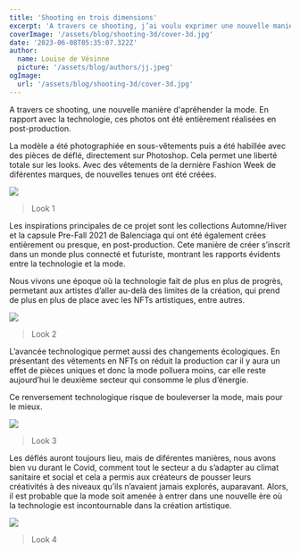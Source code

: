 ```yaml
---
title: 'Shooting en trois dimensions'
excerpt: 'A travers ce shooting, j’ai voulu exprimer une nouvelle manière d’appréhender la mode.En rapport avec mon reportage du dressing virtuel, ces photos ont été entièrement réalisées en post-production.'
coverImage: '/assets/blog/shooting-3d/cover-3d.jpg'
date: '2023-06-08T05:35:07.322Z'
author:
  name: Louise de Vésinne
  picture: '/assets/blog/authors/jj.jpeg'
ogImage:
  url: '/assets/blog/shooting-3d/cover-3d.jpg'
---
```


A travers ce shooting, une nouvelle manière d'apréhender la mode. En rapport avec la technologie, ces photos ont été entièrement réalisées en post-production.

La modèle a été photographiée  en sous-vêtements puis a été habillée avec des pièces de déflé, directement sur Photoshop. Cela permet une liberté totale sur les looks. Avec des vêtements de la dernière Fashion Week de diférentes marques, de nouvelles tenues ont été créées.

![](/assets/blog/shooting-3d/p1.jpg)
> Look 1

Les inspirations principales de ce projet sont les collections Automne/Hiver et la capsule Pre-Fall 2021 de Balenciaga qui ont été également crées entièrement ou presque, en post-production. Cete manière de créer s’inscrit dans un monde plus connecté et futuriste, montrant les rapports évidents entre la technologie et la mode.

Nous vivons une époque où la technologie fait de plus en plus de progrès, permetant aux artistes d’aller au-delà des limites de la création, qui prend de plus en plus de place avec les NFTs artistiques, entre autres.

![](/assets/blog/shooting-3d/p2.jpg)
> Look 2

L’avancée technologique permet aussi des changements écologiques. En présentant des vêtements en NFTs on réduit la production car il y aura un effet de pièces uniques et donc la mode polluera moins, car elle reste aujourd’hui le deuxième secteur qui consomme le plus d’énergie.

Ce renversement technologique risque de bouleverser la mode, mais pour le mieux.

![](/assets/blog/shooting-3d/p3.jpg)
> Look 3

Les déflés auront toujours lieu, mais de diférentes manières, nous avons bien vu durant le Covid, comment tout le secteur a du s’adapter au climat sanitaire et social et cela a permis aux créateurs de pousser leurs créativités à des niveaux qu’ils n’avaient jamais explorés, auparavant. Alors, il est probable que la mode soit amenée à entrer dans une nouvelle ère où la technologie est incontournable dans la création artistique.

![](/assets/blog/shooting-3d/p4.jpg)
> Look 4